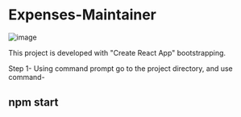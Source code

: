 # Expenses-Maintainer
![image](https://github.com/shikari902/Expenses-Maintainer/assets/121078997/a54e8e32-c713-4fb1-a0a4-9771a008cc31)

This project is developed with "Create React App" bootstrapping.

Step 1-
Using command prompt go to the project directory, and use command-
## npm start
